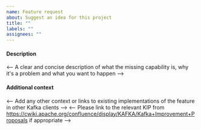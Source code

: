 ```yaml
---
name: Feature request
about: Suggest an idea for this project
title: ""
labels: ""
assignees: ""
---
```


#### Description

<-- A clear and concise description of what the missing capability is, why it's a problem and what you want to happen -->

#### Additional context

<-- Add any other context or links to existing implementations of the feature in other Kafka clients -->
<-- Please link to the relevant KIP from https://cwiki.apache.org/confluence/display/KAFKA/Kafka+Improvement+Proposals if appropriate -->
